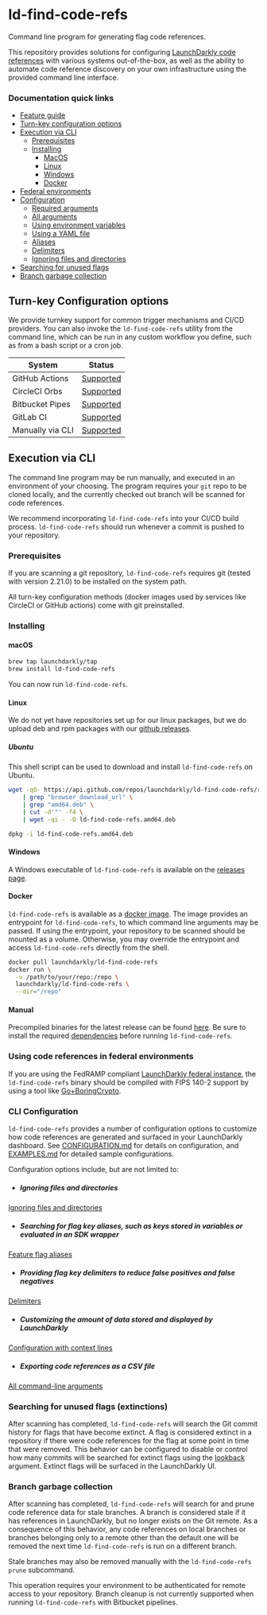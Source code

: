 # ld-find-code-refs

Command line program for generating flag code references.

This repository provides solutions for configuring [LaunchDarkly code references](https://docs.launchdarkly.com/home/code/code-references) with various systems out-of-the-box, as well as the ability to automate code reference discovery on your own infrastructure using the provided command line interface.

### Documentation quick links

- [Feature guide](https://docs.launchdarkly.com/home/code/code-references)
- [Turn-key configuration options](#turn-key-configuration-options)
- [Execution via CLI](#execution-via-cli)
  - [Prerequisites](#prerequisites)
  - [Installing](#installing)
    - [MacOS](#macOS)
    - [Linux](#linux)
    - [Windows](#windows)
    - [Docker](#docker)
- [Federal environments](#using-code-references-in-federal-environments)
- [Configuration](#cli-configuration)
  - [Required arguments](docs/CONFIGURATION.md#required-arguments)
  - [All arguments](docs/CONFIGURATION.md#command-line)
  - [Using environment variables](docs/CONFIGURATION.md#environment-variables)
  - [Using a YAML file](docs/CONFIGURATION.md#YAML)
  - [Aliases](docs/ALIASES.md)
  - [Delimiters](docs/CONFIGURATION.md#delimiters)
  - [Ignoring files and directories](docs/CONFIGURATION.md#ignoring-files-and-directories)
- [Searching for unused flags](#searching-for-unused-flags-extinctions)
- [Branch garbage collection](#branch-garbage-collection)

## Turn-key Configuration options

We provide turnkey support for common trigger mechanisms and CI/CD providers. You can also invoke the `ld-find-code-refs` utility from the command line, which can be run in any custom workflow you define, such as from a bash script or a cron job.

| System           | Status                                                                                |
| ---------------- | ------------------------------------------------------------------------------------- |
| GitHub Actions   | [Supported](https://docs.launchdarkly.com/home/code/github-actions)                   |
| CircleCI Orbs    | [Supported](https://docs.launchdarkly.com/home/code/circleci)                    |
| Bitbucket Pipes  | [Supported](https://docs.launchdarkly.com/home/code/bitbucket)         |
| GitLab CI        | [Supported](https://docs.launchdarkly.com/home/code/gitlab) |
| Manually via CLI | [Supported](https://docs.launchdarkly.com/home/code/custom-config)     |

## Execution via CLI

The command line program may be run manually, and executed in an environment of your choosing. The program requires your `git` repo to be cloned locally, and the currently checked out branch will be scanned for code references.

We recommend incorporating `ld-find-code-refs` into your CI/CD build process. `ld-find-code-refs` should run whenever a commit is pushed to your repository.

### Prerequisites

If you are scanning a git repository, `ld-find-code-refs` requires git (tested with version 2.21.0) to be installed on the system path.

All turn-key configuration methods (docker images used by services like CircleCI or GitHub actions) come with git preinstalled.

### Installing

#### macOS

```bash
brew tap launchdarkly/tap
brew install ld-find-code-refs
```

You can now run `ld-find-code-refs`.

#### Linux

We do not yet have repositories set up for our linux packages, but we do upload deb and rpm packages with our [github releases](https://github.com/launchdarkly/ld-find-code-refs/releases/latest).

##### Ubuntu

This shell script can be used to download and install `ld-find-code-refs` on Ubuntu.

```bash
wget -qO- https://api.github.com/repos/launchdarkly/ld-find-code-refs/releases/latest \
	| grep "browser_download_url" \
	| grep "amd64.deb" \
	| cut -d'"' -f4 \
	| wget -qi - -O ld-find-code-refs.amd64.deb

dpkg -i ld-find-code-refs.amd64.deb
```

#### Windows

A Windows executable of `ld-find-code-refs` is available on the [releases page](https://github.com/launchdarkly/ld-find-code-refs/releases/latest). 

#### Docker

`ld-find-code-refs` is available as a [docker image](https://hub.docker.com/r/launchdarkly/ld-find-code-refs). The image provides an entrypoint for `ld-find-code-refs`, to which command line arguments may be passed. If using the entrypoint, your repository to be scanned should be mounted as a volume. Otherwise, you may override the entrypoint and access `ld-find-code-refs` directly from the shell.

```bash
docker pull launchdarkly/ld-find-code-refs
docker run \
  -v /path/to/your/repo:/repo \
  launchdarkly/ld-find-code-refs \
  --dir="/repo"
```

#### Manual

Precompiled binaries for the latest release can be found [here](https://github.com/launchdarkly/ld-find-code-refs/releases/latest). Be sure to install the required [dependencies](#prerequisities) before running `ld-find-code-refs`.

### Using code references in federal environments

If you are using the FedRAMP compliant [LaunchDarkly federal instance](https://docs.launchdarkly.com/home/advanced/federal), the `ld-find-code-refs` binary should be compiled with FIPS 140-2 support by using a tool like [Go+BoringCrypto](https://github.com/golang/go/tree/dev.boringcrypto/misc/boring).

### CLI Configuration

`ld-find-code-refs` provides a number of configuration options to customize how code references are generated and surfaced in your LaunchDarkly dashboard. See [CONFIGURATION.md](docs/CONFIGURATION.md) for details on configuration, and [EXAMPLES.md](docs/EXAMPLES.md) for detailed sample configurations.

Configuration options include, but are not limited to:

<!-- Headers are used here to maintain historic section links -->
- ##### Ignoring files and directories

[Ignoring files and directories](docs/CONFIGURATION.md#ignoring-files-and-directories)

- ##### Searching for flag key aliases, such as keys stored in variables or evaluated in an SDK wrapper

[Feature flag aliases](docs/ALIASES.md)

- ##### Providing flag key delimiters to reduce false positives and false negatives

[Delimiters](docs/CONFIGURATION.md#delimiters)

- ##### Customizing the amount of data stored and displayed by LaunchDarkly

[Configuration with context lines](docs/EXAMPLES.md#configuration-with-context-lines)

- ##### Exporting code references as a CSV file

[All command-line arguments](docs/CONFIGURATION.md#command-line)
<!-- end historic links -->

### Searching for unused flags (extinctions)

After scanning has completed, `ld-find-code-refs` will search the Git commit history for flags that have become extinct. A flag is considered extinct in a repository if there were code references for the flag at some point in time that were removed. This behavior can be configured to disable or control how many commits will be searched for extinct flags using the [lookback](docs/CONFIGURATION.md#command-line) argument. Extinct flags will be surfaced in the LaunchDarkly UI.

### Branch garbage collection

After scanning has completed, `ld-find-code-refs` will search for and prune code reference data for stale branches. A branch is considered stale if it has references in LaunchDarkly, but no longer exists on the Git remote. As a consequence of this behavior, any code references on local branches or branches belonging only to a remote other than the default one will be removed the next time `ld-find-code-refs` is run on a different branch.

Stale branches may also be removed manually with the `ld-find-code-refs prune` subcommand.

This operation requires your environment to be authenticated for remote access to your repository. Branch cleanup is not currently supported when running `ld-find-code-refs` with Bitbucket pipelines.

